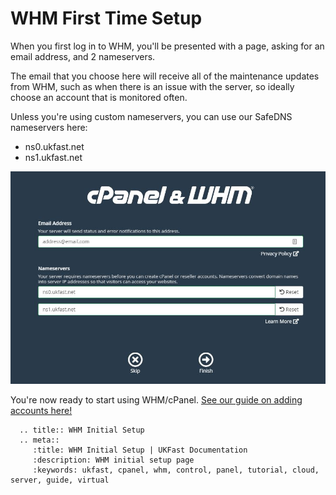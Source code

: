 # WHM First Time Setup

When you first log in to WHM, you'll be presented with a page, asking for an email address, and 2 nameservers. 

The email that you choose here will receive all of the maintenance updates from WHM, such as when there is an issue with the server, so ideally choose an account that is monitored often.

Unless you're using custom nameservers, you can use our SafeDNS nameservers here:
* ns0.ukfast.net
* ns1.ukfast.net

![Initial Setup Page](files/whm_initial_setup.JPG)

You're now ready to start using WHM/cPanel. [See our guide on adding accounts here!](/operatingsystems/linux/controlpanels/cpanel_add_account.html)

```eval_rst
  .. title:: WHM Initial Setup
  .. meta::
     :title: WHM Initial Setup | UKFast Documentation
     :description: WHM initial setup page
     :keywords: ukfast, cpanel, whm, control, panel, tutorial, cloud, server, guide, virtual
